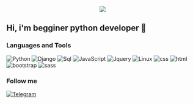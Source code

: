 <p align="center">
	<img src="https://99px.ru/sstorage/56/2014/01/image_562301141215305823451.gif">
</p>

<h2>Hi, i'm begginer python developer 🤘</h2>

### Languages and Tools 
![Python](https://img.shields.io/badge/Python-14354C?style=for-the-badge&logo=python&logoColor=white)
![Django](https://img.shields.io/badge/Django-092E20?style=for-the-badge&logo=django&logoColor=white)
![Sql](https://img.shields.io/badge/MySQL-00000F?style=for-the-badge&logo=mysql&logoColor=white)
![JavaScript](https://img.shields.io/badge/-JavaScript-090909?style=for-the-badge&logo=JavaScript&logoColor=F9D54D)
![Jquery](https://img.shields.io/badge/jQuery-0769AD?style=for-the-badge&logo=jquery&logoColor=white)
![Linux](https://img.shields.io/badge/-Linux-090909?style=for-the-badge&logo=Linux&logoColor=FFFFFF)
![css](https://img.shields.io/badge/CSS3-1572B6?style=for-the-badge&logo=css3&logoColor=white)
![html](https://img.shields.io/badge/HTML5-E34F26?style=for-the-badge&logo=html5&logoColor=white)
![bootstrap](https://img.shields.io/badge/Bootstrap-563D7C?style=for-the-badge&logo=bootstrap&logoColor=white)
![sass](https://img.shields.io/badge/Sass-563D7C?style=for-the-badge&logo=sass&logoColor=white)

### Follow me
[![Telegram](https://img.shields.io/badge/-Telegram-090909?style=for-the-badge&logo=telegram&logoColor=27A0D9)](https://t.me/IQQ0D)
